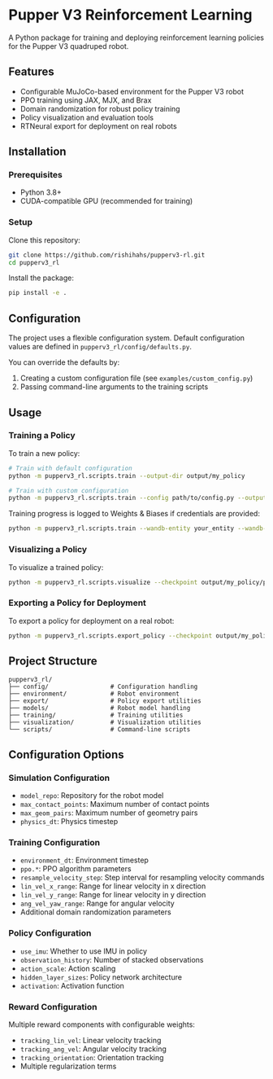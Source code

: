 # Pupper V3 Reinforcement Learning

A Python package for training and deploying reinforcement learning policies for the Pupper V3 quadruped robot.

## Features

- Configurable MuJoCo-based environment for the Pupper V3 robot
- PPO training using JAX, MJX, and Brax
- Domain randomization for robust policy training
- Policy visualization and evaluation tools
- RTNeural export for deployment on real robots

## Installation

### Prerequisites

- Python 3.8+
- CUDA-compatible GPU (recommended for training)

### Setup

Clone this repository:

```bash
git clone https://github.com/rishihahs/pupperv3-rl.git
cd pupperv3_rl
```

Install the package:

```bash
pip install -e .
```

## Configuration

The project uses a flexible configuration system. Default configuration values are defined in `pupperv3_rl/config/defaults.py`. 

You can override the defaults by:
1. Creating a custom configuration file (see `examples/custom_config.py`)
2. Passing command-line arguments to the training scripts

## Usage

### Training a Policy

To train a new policy:

```bash
# Train with default configuration
python -m pupperv3_rl.scripts.train --output-dir output/my_policy

# Train with custom configuration
python -m pupperv3_rl.scripts.train --config path/to/config.py --output-dir output/my_policy
```

Training progress is logged to Weights & Biases if credentials are provided:

```bash
python -m pupperv3_rl.scripts.train --wandb-entity your_entity --wandb-project your_project
```

### Visualizing a Policy

To visualize a trained policy:

```bash
python -m pupperv3_rl.scripts.visualize --checkpoint output/my_policy/params_1000000.npz --output-dir visualizations
```

### Exporting a Policy for Deployment

To export a policy for deployment on a real robot:

```bash
python -m pupperv3_rl.scripts.export_policy --checkpoint output/my_policy/params_1000000.npz --output policy.json
```

## Project Structure

```
pupperv3_rl/
├── config/                 # Configuration handling
├── environment/            # Robot environment
├── export/                 # Policy export utilities
├── models/                 # Robot model handling
├── training/               # Training utilities
├── visualization/          # Visualization utilities
└── scripts/                # Command-line scripts
```

## Configuration Options

### Simulation Configuration

- `model_repo`: Repository for the robot model
- `max_contact_points`: Maximum number of contact points
- `max_geom_pairs`: Maximum number of geometry pairs
- `physics_dt`: Physics timestep

### Training Configuration

- `environment_dt`: Environment timestep
- `ppo.*`: PPO algorithm parameters
- `resample_velocity_step`: Step interval for resampling velocity commands
- `lin_vel_x_range`: Range for linear velocity in x direction
- `lin_vel_y_range`: Range for linear velocity in y direction
- `ang_vel_yaw_range`: Range for angular velocity
- Additional domain randomization parameters

### Policy Configuration

- `use_imu`: Whether to use IMU in policy
- `observation_history`: Number of stacked observations
- `action_scale`: Action scaling
- `hidden_layer_sizes`: Policy network architecture
- `activation`: Activation function

### Reward Configuration

Multiple reward components with configurable weights:
- `tracking_lin_vel`: Linear velocity tracking
- `tracking_ang_vel`: Angular velocity tracking
- `tracking_orientation`: Orientation tracking
- Multiple regularization terms
